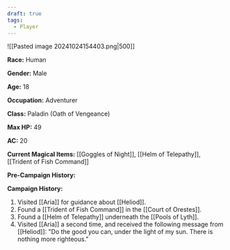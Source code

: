 ```yaml
---
draft: true
tags:
  - Player
---
```

![[Pasted image 20241024154403.png|500]]

**Race:** Human

**Gender:** Male

**Age:** 18

**Occupation:** Adventurer

**Class:** Paladin (Oath of Vengeance)

**Max HP:** 49

**AC:** 20

**Current Magical Items:** [[Goggles of Night]], [[Helm of Telepathy]], [[Trident of Fish Command]]

**Pre-Campaign History:** 

**Campaign History:** 

1. Visited [[Aria]] for guidance about [[Heliod]]. 
2. Found a [[Trident of Fish Command]] in the [[Court of Orestes]].
3. Found a [[Helm of Telepathy]] underneath the [[Pools of Lyth]]. 
4. Visited [[Aria]] a second time, and received the following message from [[Heliod]]: "Do the good you can, under the light of my sun. There is nothing more righteous."
